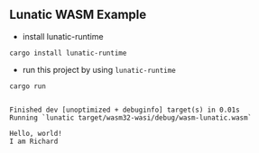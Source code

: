 ## Lunatic WASM Example

- install lunatic-runtime

```
cargo install lunatic-runtime
```

- run this project by using `lunatic-runtime`

```
cargo run
```

```

Finished dev [unoptimized + debuginfo] target(s) in 0.01s
Running `lunatic target/wasm32-wasi/debug/wasm-lunatic.wasm`

Hello, world!
I am Richard
```
